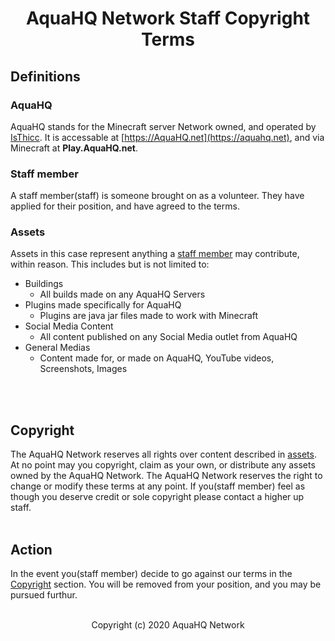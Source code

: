 <h1 align="center">AquaHQ Network Staff Copyright Terms</h1>

<h2 id="definitions"><strong>Definitions</strong></h2>

<h3 id="aquahq"><strong>AquaHQ</strong></h3>

AquaHQ stands for the Minecraft server Network owned, and operated by [IsThicc](https://isthicc.xyz). It is accessable at [https://AquaHQ.net](https://aquahq.net), and via Minecraft at **Play.AquaHQ.net**.
<br>
<h3 id="staff"><strong>Staff member</strong></h3>

A staff member(staff) is someone brought on as a volunteer. They have applied for their position, and have agreed to the terms.
<br>
<h3 id="assets"><strong>Assets</strong></h3>

Assets in this case represent anything a <a href="https://legal.aquahq.net/staff/Copyright#staff">staff member</a> may contribute, within reason. This includes but is not limited to:
- Buildings
    - All builds made on any AquaHQ Servers
- Plugins made specifically for AquaHQ
    - Plugins are java jar files made to work with Minecraft
- Social Media Content
    - All content published on any Social Media outlet from AquaHQ
- General Medias
    - Content made for, or made on AquaHQ, YouTube videos, Screenshots, Images
<br>
<br>
<h2 id="copyright"><strong>Copyright</strong></h2>

The AquaHQ Network reserves all rights over content described in [assets](https://legal.aquahq.net/staff/Copyright#assets). At no point may you copyright, claim as your own, or distribute any assets owned by the AquaHQ Network. The AquaHQ Network reserves the right to change or modify these terms at any point. If you(staff member) feel as though you deserve credit or sole copyright please contact a higher up staff.
<br>
<br>
<h2 id="action"><strong>Action</strong></h2>

In the event you(staff member) decide to go against our terms in the [Copyright](https://legal.aquahq.net/staff/Copyright#copyright) section. You will be removed from your position, and you may be pursued furthur.
<br>
<br>
<p align="center">Copyright (c) 2020 AquaHQ Network</p>
